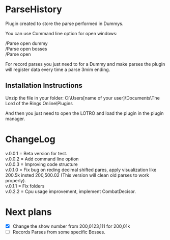 # ParseHistory
Plugin created to store the parse performed in Dummys.

You can use Command line option for open windows:

/Parse open dummy\
/Parse open bosses\
/Parse open

For record parses you just need to for a Dummy and make parses the plugin will register data every time a parse 3mim ending.

## Installation Instructions

Unzip the file in your folder:
C:\Users\[name of your user]\Documents\The Lord of the Rings Online\Plugins

And then you just need to open the LOTRO and load the plugin in the plugin manager.

ChangeLog
===============================================
v.0.0.1 = Beta version for test.\
v.0.0.2 = Add command line option\
v.0.0.3 = Improving code structure\
v.0.1.0 = Fix bug on reding decimal shifted pares, apply visualization like 200.5k insted 200,500.02 (This version will clean old parses to work properly).\
v.0.1.1 = Fix folders\
v.0.2.2 = Cpu usage improvement, implement CombatDecisor.

Next plans
===============================================
- [x] Change the show number from 200,0123,111 for 200,01k
- [ ] Records Parses from some specific Bosses.
